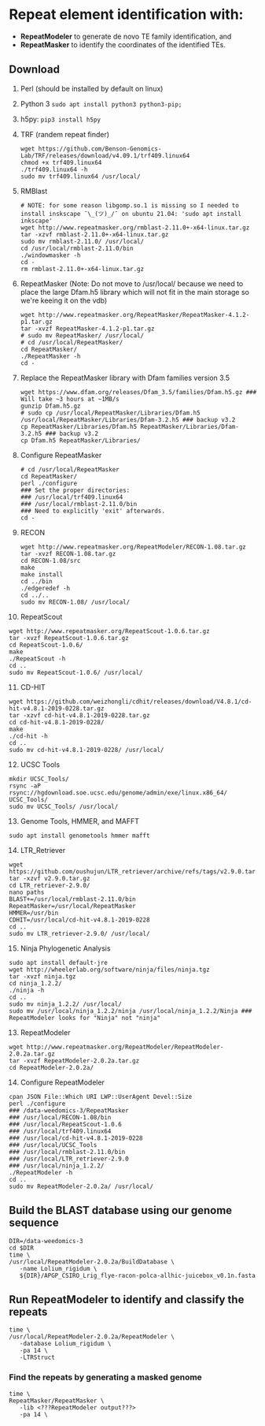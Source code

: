 # Repeat element identification with:
- **RepeatModeler** to generate de novo TE family identification, and
- **RepeatMasker** to identify the coordinates of the identified TEs.

## Download
1. Perl (should be installed by default on linux)
2. Python 3 `sudo apt install python3 python3-pip;`
3. h5py: `pip3 install h5py`
4. TRF (randem repeat finder)
   ```{sh}
   wget https://github.com/Benson-Genomics-Lab/TRF/releases/download/v4.09.1/trf409.linux64
   chmod +x trf409.linux64
   ./trf409.linux64 -h
   sudo mv trf409.linux64 /usr/local/
   ```
5. RMBlast
   ```{sh}
   # NOTE: for some reason libgomp.so.1 is missing so I needed to install inskscape ¯\_(ツ)_/¯ on ubuntu 21.04: 'sudo apt install inkscape'
   wget http://www.repeatmasker.org/rmblast-2.11.0+-x64-linux.tar.gz
   tar -xzvf rmblast-2.11.0+-x64-linux.tar.gz
   sudo mv rmblast-2.11.0/ /usr/local/
   cd /usr/local/rmblast-2.11.0/bin
   ./windowmasker -h
   cd -
   rm rmblast-2.11.0+-x64-linux.tar.gz
   ```
6. RepeatMasker (Note: Do not move to /usr/local/ because we need to place the large Dfam.h5 library which will not fit in the main storage so we're keeing it on the vdb)

   ```{sh}
   wget http://www.repeatmasker.org/RepeatMasker/RepeatMasker-4.1.2-p1.tar.gz
   tar -xvzf RepeatMasker-4.1.2-p1.tar.gz
   # sudo mv RepeatMasker/ /usr/local/
   # cd /usr/local/RepeatMasker/
   cd RepeatMasker/
   ./RepeatMasker -h
   cd -
   ```
7. Replace the RepeatMasker library with Dfam families version 3.5
   ```{sh}
   wget https://www.dfam.org/releases/Dfam_3.5/families/Dfam.h5.gz ### Will take ~3 hours at ~1MB/s
   gunzip Dfam.h5.gz
   # sudo cp /usr/local/RepeatMasker/Libraries/Dfam.h5 /usr/local/RepeatMasker/Libraries/Dfam-3.2.h5 ### backup v3.2
   cp RepeatMasker/Libraries/Dfam.h5 RepeatMasker/Libraries/Dfam-3.2.h5 ### backup v3.2
   cp Dfam.h5 RepeatMasker/Libraries/
   ```
8. Configure RepeatMasker
   ```{sh}
   # cd /usr/local/RepeatMasker
   cd RepeatMasker/
   perl ./configure
   ### Set the proper directories:
   ### /usr/local/trf409.linux64
   ### /usr/local/rmblast-2.11.0/bin
   ### Need to explicitly 'exit' afterwards.
   cd -
   ```
9. RECON
   ```{sh}
   wget http://www.repeatmasker.org/RepeatModeler/RECON-1.08.tar.gz
   tar -xvzf RECON-1.08.tar.gz
   cd RECON-1.08/src
   make
   make install
   cd ../bin
   ./edgeredef -h
   cd ../..
   sudo mv RECON-1.08/ /usr/local/
   ```
10. RepeatScout
   ```{sh}
   wget http://www.repeatmasker.org/RepeatScout-1.0.6.tar.gz
   tar -xvzf RepeatScout-1.0.6.tar.gz
   cd RepeatScout-1.0.6/
   make
   ./RepeatScout -h
   cd ..
   sudo mv RepeatScout-1.0.6/ /usr/local/
   ```
11. CD-HIT
   ```{sh}
   wget https://github.com/weizhongli/cdhit/releases/download/V4.8.1/cd-hit-v4.8.1-2019-0228.tar.gz
   tar -xzvf cd-hit-v4.8.1-2019-0228.tar.gz
   cd cd-hit-v4.8.1-2019-0228/
   make
   ./cd-hit -h
   cd ..
   sudo mv cd-hit-v4.8.1-2019-0228/ /usr/local/
   ```
12. UCSC Tools
   ```{sh}
   mkdir UCSC_Tools/
   rsync -aP rsync://hgdownload.soe.ucsc.edu/genome/admin/exe/linux.x86_64/ UCSC_Tools/
   sudo mv UCSC_Tools/ /usr/local/
   ```
13. Genome Tools, HMMER, and MAFFT
   ```{sh}
   sudo apt install genometools hmmer mafft
   ```
14. LTR_Retriever
   ```{sh}
   wget https://github.com/oushujun/LTR_retriever/archive/refs/tags/v2.9.0.tar.gz
   tar -xzvf v2.9.0.tar.gz
   cd LTR_retriever-2.9.0/
   nano paths
   BLAST+=/usr/local/rmblast-2.11.0/bin
   RepeatMasker=/usr/local/RepeatMasker
   HMMER=/usr/bin
   CDHIT=/usr/local/cd-hit-v4.8.1-2019-0228
   cd ..
   sudo mv LTR_retriever-2.9.0/ /usr/local/
   ```
15. Ninja Phylogenetic Analysis
   ```{sh}
   sudo apt install default-jre
   wget http://wheelerlab.org/software/ninja/files/ninja.tgz
   tar -xvzf ninja.tgz
   cd ninja_1.2.2/
   ./ninja -h
   cd ..
   sudo mv ninja_1.2.2/ /usr/local/
   sudo mv /usr/local/ninja_1.2.2/ninja /usr/local/ninja_1.2.2/Ninja ### RepeatModeler looks for "Ninja" not "ninja"
   ```
13. RepeatModeler
   ```{sh}
   wget http://www.repeatmasker.org/RepeatModeler/RepeatModeler-2.0.2a.tar.gz
   tar -xvzf RepeatModeler-2.0.2a.tar.gz
   cd RepeatModeler-2.0.2a/
   ```
14. Configure RepeatModeler
   ```{sh}
   cpan JSON File::Which URI LWP::UserAgent Devel::Size
   perl ./configure
   ### /data-weedomics-3/RepeatMasker
   ### /usr/local/RECON-1.08/bin
   ### /usr/local/RepeatScout-1.0.6
   ### /usr/local/trf409.linux64
   ### /usr/local/cd-hit-v4.8.1-2019-0228
   ### /usr/local/UCSC_Tools
   ### /usr/local/rmblast-2.11.0/bin
   ### /usr/local/LTR_retriever-2.9.0
   ### /usr/local/ninja_1.2.2/
   ./RepeatModeler -h
   cd ..
   sudo mv RepeatModeler-2.0.2a/ /usr/local/
   ```
## Build the BLAST database using our genome sequence
```{sh}
DIR=/data-weedomics-3
cd $DIR
time \
/usr/local/RepeatModeler-2.0.2a/BuildDatabase \
   -name Lolium_rigidum \
   ${DIR}/APGP_CSIRO_Lrig_flye-racon-polca-allhic-juicebox_v0.1n.fasta
```

## Run RepeatModeler to identify and classify the repeats
```{sh}
time \
/usr/local/RepeatModeler-2.0.2a/RepeatModeler \
   -database Lolium_rigidum \
   -pa 14 \
   -LTRStruct
```

### Find the repeats by generating a masked genome
```{sh}
time \
RepeatMasker/RepeatMasker \
   -lib <???RepeatModeler output???>
   -pa 14 \

```


